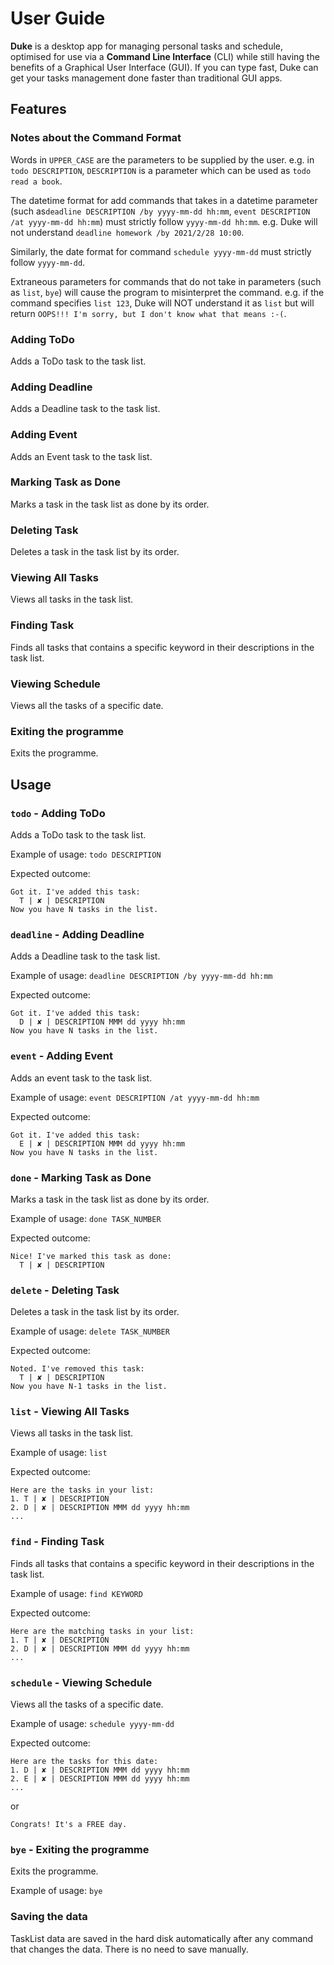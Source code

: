 # User Guide
**Duke** is a desktop app for managing personal tasks and schedule, 
optimised for use via a **Command Line Interface** (CLI) while still having the benefits of a Graphical User Interface (GUI). 
If you can type fast, Duke can get your tasks management done faster than traditional GUI apps.

## Features 

### Notes about the Command Format
Words in `UPPER_CASE` are the parameters to be supplied by the user. 
e.g. in `todo DESCRIPTION`, `DESCRIPTION` is a parameter which can be used as `todo read a book`.

The datetime format for add commands that takes in a datetime parameter (such as`deadline DESCRIPTION /by yyyy-mm-dd hh:mm`, `event DESCRIPTION /at yyyy-mm-dd hh:mm`) must strictly follow `yyyy-mm-dd hh:mm`. 
e.g. Duke will not understand `deadline homework /by 2021/2/28 10:00`.

Similarly, the date format for command `schedule yyyy-mm-dd` must strictly follow `yyyy-mm-dd`. 

Extraneous parameters for commands that do not take in parameters (such as `list`, `bye`) will cause the program to misinterpret the command.
e.g. if the command specifies `list 123`, Duke will NOT understand it as `list` but will return `OOPS!!! I'm sorry, but I don't know what that means :-(`.

### Adding ToDo
Adds a ToDo task to the task list.
### Adding Deadline
Adds a Deadline task to the task list.
### Adding Event
Adds an Event task to the task list.
### Marking Task as Done
Marks a task in the task list as done by its order.
### Deleting Task
Deletes a task in the task list by its order.
### Viewing All Tasks
Views all tasks in the task list.
### Finding Task
Finds all tasks that contains a specific keyword in their descriptions in the task list.
### Viewing Schedule
Views all the tasks of a specific date.
### Exiting the programme
Exits the programme.

## Usage
### `todo` - Adding ToDo
Adds a ToDo task to the task list.

Example of usage: `todo DESCRIPTION`

Expected outcome:

    Got it. I've added this task:
      T | ✘ | DESCRIPTION
    Now you have N tasks in the list.

### `deadline` - Adding Deadline
Adds a Deadline task to the task list.

Example of usage: `deadline DESCRIPTION /by yyyy-mm-dd hh:mm`

Expected outcome:

    Got it. I've added this task:
      D | ✘ | DESCRIPTION MMM dd yyyy hh:mm
    Now you have N tasks in the list.

### `event` - Adding Event
Adds an event task to the task list.

Example of usage: `event DESCRIPTION /at yyyy-mm-dd hh:mm`

Expected outcome:

    Got it. I've added this task:
      E | ✘ | DESCRIPTION MMM dd yyyy hh:mm
    Now you have N tasks in the list.

### `done` - Marking Task as Done
Marks a task in the task list as done by its order.

Example of usage: `done TASK_NUMBER`

Expected outcome:

    Nice! I've marked this task as done:
      T | ✘ | DESCRIPTION

### `delete` - Deleting Task
Deletes a task in the task list by its order.

Example of usage: `delete TASK_NUMBER`

Expected outcome:

    Noted. I've removed this task:
      T | ✘ | DESCRIPTION
    Now you have N-1 tasks in the list.

### `list` - Viewing All Tasks
Views all tasks in the task list.

Example of usage: `list`

Expected outcome:

    Here are the tasks in your list:
    1. T | ✘ | DESCRIPTION
    2. D | ✘ | DESCRIPTION MMM dd yyyy hh:mm
    ...

### `find` - Finding Task
Finds all tasks that contains a specific keyword in their descriptions in the task list.

Example of usage: `find KEYWORD`

Expected outcome:

    Here are the matching tasks in your list:
    1. T | ✘ | DESCRIPTION
    2. D | ✘ | DESCRIPTION MMM dd yyyy hh:mm
    ...

### `schedule` - Viewing Schedule
Views all the tasks of a specific date.

Example of usage: `schedule yyyy-mm-dd`

Expected outcome:

    Here are the tasks for this date: 
    1. D | ✘ | DESCRIPTION MMM dd yyyy hh:mm
    2. E | ✘ | DESCRIPTION MMM dd yyyy hh:mm
    ...
or

    Congrats! It's a FREE day.

### `bye` - Exiting the programme
Exits the programme.

Example of usage: `bye`

### Saving the data
TaskList data are saved in the hard disk automatically after any command that changes the data. There is no need to save manually.


